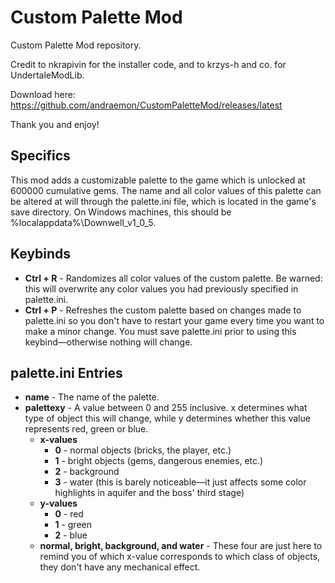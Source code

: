 # Custom Palette Mod

Custom Palette Mod repository.

Credit to nkrapivin for the installer code, and to krzys-h and co. for UndertaleModLib.

Download here: https://github.com/andraemon/CustomPaletteMod/releases/latest

Thank you and enjoy!

## Specifics
This mod adds a customizable palette to the game which is unlocked at 600000 cumulative gems. The name and all color values of this palette can be altered at will through the palette.ini file, which is located in the game's save directory. On Windows machines, this should be %localappdata%\Downwell_v1_0_5.

## Keybinds
- **Ctrl + R** - Randomizes all color values of the custom palette. Be warned: this will overwrite any color values you had previously specified in palette.ini.
- **Ctrl + P** - Refreshes the custom palette based on changes made to palette.ini so you don't have to restart your game every time you want to make a minor change. You must save palette.ini prior to using this keybind—otherwise nothing will change.

## palette.ini Entries
- **name** - The name of the palette.
- **palettexy** - A value between 0 and 255 inclusive. x determines what type of object this will change, while y determines whether this value represents red, green or blue.
  - **x-values**
    - **0** - normal objects (bricks, the player, etc.)
    - **1** - bright objects (gems, dangerous enemies, etc.)
    - **2** - background
    - **3** - water (this is barely noticeable—it just affects some color highlights in aquifer and the boss' third stage)
  - **y-values**
    - **0** - red
    - **1** - green
    - **2** - blue
  - **normal, bright, background, and water** - These four are just here to remind you of which x-value corresponds to which class of objects, they don't have any mechanical effect.

